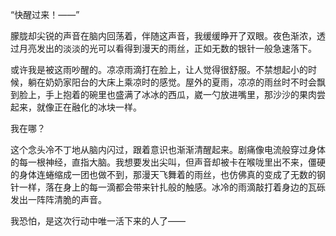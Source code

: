“快醒过来！——”

朦胧却尖锐的声音在脑内回荡着，伴随这声音，我缓缓睁开了双眼。夜色渐浓，透过月亮发出的淡淡的光可以看得到漫天的雨丝，正如无数的银针一般急速落下。

或许我是被这雨吵醒的。凉凉雨滴打在脸上，让人觉得很舒服。不禁想起小的时候，躺在奶奶家阳台的大床上乘凉时的感觉。屋外的夏雨，凉凉的雨丝时不时会飘到脸上，手上抱着的碗里也盛满了冰冰的西瓜，崴一勺放进嘴里，那沙沙的果肉尝起来，就像正在融化的冰块一样。

我在哪？

这个念头冷不丁地从脑内闪过，跟着意识也渐渐清醒起来。剧痛像电流般穿过身体的每一根神经，直指大脑。我想要发出尖叫，但声音却被卡在喉咙里出不来，僵硬的身体连蜷缩成一团也做不到，那漫天飞舞着的雨丝，也仿佛真的变成了无数的钢针一样，落在身上的每一滴都会带来针扎般的触感。冰冷的雨滴敲打着身边的瓦砾发出一阵阵清脆的声音。

我恐怕，是这次行动中唯一活下来的人了——

